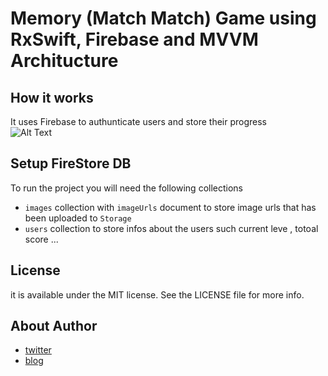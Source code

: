 # Memory  (Match Match) Game using RxSwift, Firebase and MVVM Architucture 


## How it works
It uses Firebase to authunticate users and store their progress </br> 
                            ![Alt Text](https://github.com/engali94/RxSwift-Memory-Game-Match-Match-/blob/master/ScreenRecording2019-12-24at10255.gif)

## Setup FireStore DB
To run the project you will need the following collections 
- `images` collection with `imageUrls` document to store image urls that has been uploaded to `Storage`
- `users` collection to store infos about the users such current leve , totoal score ...


## License

it is available under the MIT license. See the LICENSE file for more info.

## About Author
- [twitter][identifier]
- [blog][another-identifier]

[another-identifier]: https://www.alihilal.com
[identifier]: https://twitter.com/alihilal94


